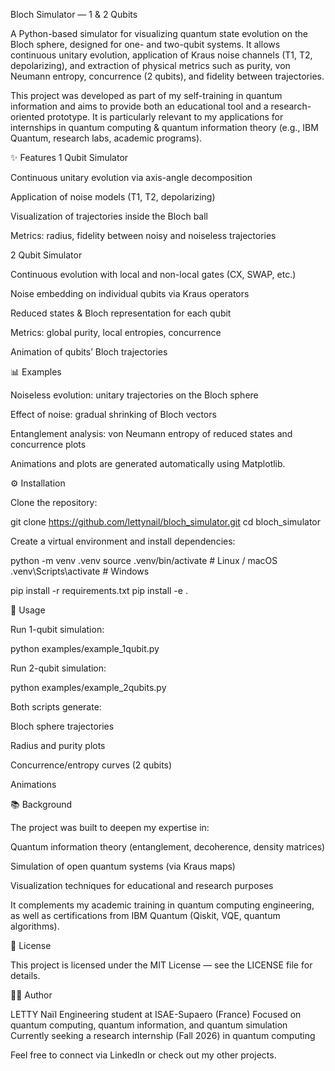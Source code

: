 Bloch Simulator — 1 & 2 Qubits

A Python-based simulator for visualizing quantum state evolution on the Bloch sphere, designed for one- and two-qubit systems.
It allows continuous unitary evolution, application of Kraus noise channels (T1, T2, depolarizing), and extraction of physical metrics such as purity, von Neumann entropy, concurrence (2 qubits), and fidelity between trajectories.

This project was developed as part of my self-training in quantum information and aims to provide both an educational tool and a research-oriented prototype.
It is particularly relevant to my applications for internships in quantum computing & quantum information theory (e.g., IBM Quantum, research labs, academic programs).

✨ Features
1 Qubit Simulator

Continuous unitary evolution via axis-angle decomposition

Application of noise models (T1, T2, depolarizing)

Visualization of trajectories inside the Bloch ball

Metrics: radius, fidelity between noisy and noiseless trajectories

2 Qubit Simulator

Continuous evolution with local and non-local gates (CX, SWAP, etc.)

Noise embedding on individual qubits via Kraus operators

Reduced states & Bloch representation for each qubit

Metrics: global purity, local entropies, concurrence

Animation of qubits’ Bloch trajectories

📊 Examples

Noiseless evolution: unitary trajectories on the Bloch sphere

Effect of noise: gradual shrinking of Bloch vectors

Entanglement analysis: von Neumann entropy of reduced states and concurrence plots

Animations and plots are generated automatically using Matplotlib.

⚙️ Installation

Clone the repository:

git clone https://github.com/lettynail/bloch_simulator.git
cd bloch_simulator


Create a virtual environment and install dependencies:

python -m venv .venv
source .venv/bin/activate   # Linux / macOS
.venv\Scripts\activate      # Windows

pip install -r requirements.txt
pip install -e .

🚀 Usage

Run 1-qubit simulation:

python examples/example_1qubit.py


Run 2-qubit simulation:

python examples/example_2qubits.py


Both scripts generate:

Bloch sphere trajectories

Radius and purity plots

Concurrence/entropy curves (2 qubits)

Animations

📚 Background

The project was built to deepen my expertise in:

Quantum information theory (entanglement, decoherence, density matrices)

Simulation of open quantum systems (via Kraus maps)

Visualization techniques for educational and research purposes

It complements my academic training in quantum computing engineering, as well as certifications from IBM Quantum (Qiskit, VQE, quantum algorithms).

📄 License

This project is licensed under the MIT License — see the LICENSE file for details.

🙋‍♂️ Author

LETTY Naïl
Engineering student at ISAE-Supaero (France)
Focused on quantum computing, quantum information, and quantum simulation
Currently seeking a research internship (Fall 2026) in quantum computing

Feel free to connect via LinkedIn or check out my other projects.
